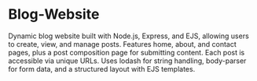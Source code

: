 # Blog-Website
Dynamic blog website built with Node.js, Express, and EJS, allowing users to create, view, and manage posts. Features home, about, and contact pages, plus a post composition page for submitting content. Each post is accessible via unique URLs. Uses lodash for string handling, body-parser for form data, and a structured layout with EJS templates.
